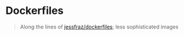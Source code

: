 # Dockerfiles

> Along the lines of [jessfraz/dockerfiles][1]; less sophisticated images

[1]: https://github.com/jessfraz/dockerfiles
